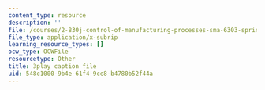 ```yaml
---
content_type: resource
description: ''
file: /courses/2-830j-control-of-manufacturing-processes-sma-6303-spring-2008/548c10009b4e61f49ce8b4780b52f44a_turMcLH-o_o.srt
file_type: application/x-subrip
learning_resource_types: []
ocw_type: OCWFile
resourcetype: Other
title: 3play caption file
uid: 548c1000-9b4e-61f4-9ce8-b4780b52f44a
---
```

